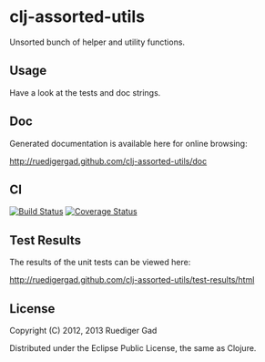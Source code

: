 clj-assorted-utils
==================

Unsorted bunch of helper and utility functions.


## Usage

Have a look at the tests and doc strings.


## Doc

Generated documentation is available here for online browsing:

http://ruedigergad.github.com/clj-assorted-utils/doc

## CI

[![Build Status](https://travis-ci.org/ruedigergad/clj-assorted-utils.png?branch=master)](https://travis-ci.org/ruedigergad/clj-assorted-utils)
[![Coverage Status](https://img.shields.io/coveralls/ruedigergad/clj-assorted-utils.svg)](https://coveralls.io/r/ruedigergad/clj-assorted-utils?branch=master)

## Test Results

The results of the unit tests can be viewed here:

http://ruedigergad.github.com/clj-assorted-utils/test-results/html

## License

Copyright (C) 2012, 2013 Ruediger Gad

Distributed under the Eclipse Public License, the same as Clojure.

